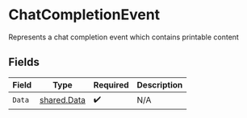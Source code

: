 # ChatCompletionEvent

Represents a chat completion event which contains printable content


## Fields

| Field                                             | Type                                              | Required                                          | Description                                       |
| ------------------------------------------------- | ------------------------------------------------- | ------------------------------------------------- | ------------------------------------------------- |
| `Data`                                            | [shared.Data](../../../pkg/models/shared/data.md) | :heavy_check_mark:                                | N/A                                               |